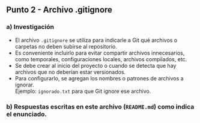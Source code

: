 ## Punto 2 - Archivo .gitignore

### a) Investigación

- El archivo `.gitignore` se utiliza para indicarle a Git qué archivos o carpetas no deben subirse al repositorio.
- Es conveniente incluirlo para evitar compartir archivos innecesarios, como temporales, configuraciones locales, archivos compilados, etc.
- Se debe crear al inicio del proyecto o cuando se detecta que hay archivos que no deberían estar versionados.
- Para configurarlo, se agregan los nombres o patrones de archivos a ignorar.  
  Ejemplo: `ignorado.txt` para que Git ignore ese archivo.

### b) Respuestas escritas en este archivo (`README.md`) como indica el enunciado.
